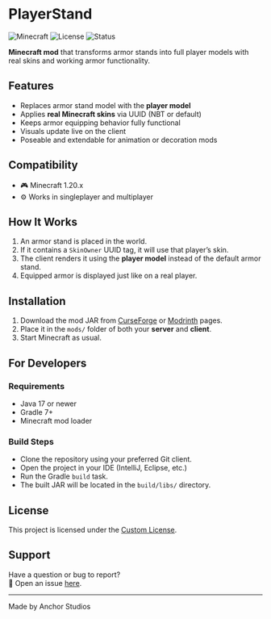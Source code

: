 # PlayerStand

<img src="https://img.shields.io/badge/Platform-Minecraft-blue" alt="Minecraft"> <img src="https://img.shields.io/badge/License-MIT-blue" alt="License"> <img src="https://img.shields.io/badge/Status-Alpha-orange" alt="Status">

**Minecraft mod** that transforms armor stands into full player models with real skins and working armor functionality.

## Features

- Replaces armor stand model with the **player model**
- Applies **real Minecraft skins** via UUID (NBT or default)
- Keeps armor equipping behavior fully functional
- Visuals update live on the client
- Poseable and extendable for animation or decoration mods

## Compatibility

- 🎮 Minecraft 1.20.x  
- ⚙️ Works in singleplayer and multiplayer  

## How It Works

1. An armor stand is placed in the world.
2. If it contains a `SkinOwner` UUID tag, it will use that player’s skin.
3. The client renders it using the **player model** instead of the default armor stand.
4. Equipped armor is displayed just like on a real player.

## Installation

1. Download the mod JAR from [CurseForge](https://www.curseforge.com/minecraft/mc-mods/player-stand) or [Modrinth](https://modrinth.com/mod/player-stand) pages.
2. Place it in the `mods/` folder of both your **server** and **client**.
3. Start Minecraft as usual.

## For Developers

### Requirements

- Java 17 or newer
- Gradle 7+
- Minecraft mod loader

### Build Steps

- Clone the repository using your preferred Git client.
- Open the project in your IDE (IntelliJ, Eclipse, etc.)
- Run the Gradle `build` task.
- The built JAR will be located in the `build/libs/` directory.

## License

This project is licensed under the [Custom License](LICENSE).

## Support

Have a question or bug to report?  
🐛 Open an issue [here](https://www.anchorstudios.site/issues).

---

Made by Anchor Studios